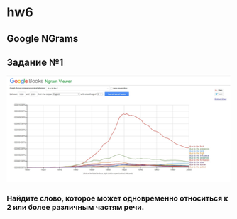 # hw6
## Google NGrams ##
## Задание №1 ##
![](https://github.com/Alla-zalozhkova/hw6/blob/master/NTVTahdZZYc.jpg)
### Найдите слово, которое может одновременно относиться к 2 или более различным частям речи. ###
